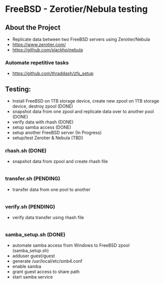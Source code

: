 # FreeBSD - Zerotier/Nebula testing

## About the Project
- Replicate data between two FreeBSD servers using Zerotier/Nebula  
- https://www.zerotier.com/  
- https://github.com/slackhq/nebula  

### Automate repetitive tasks   
- https://github.com/thraddash/zfs_setup   

## Testing:
- Install FreeBSD on 1TB storage device, create new zpool on 1TB storage device, destroy zpool (DONE)
- snapshot data from one zpool and replicate data over to another pool (DONE)
- verify data with rhash (DONE)
- setup samba access (DONE)
- setup another FreeBSD server (In Progress)
- setup/test Zerotier & Nebula (TBD)

### rhash.sh (DONE)
- snapshot data from zpool and create rhash file
```
```

### transfer.sh (PENDING)
- transfer data from one pool to another 
```
```

### verify.sh (PENDING)
- verify data transfer using rhash file
```
```

### samba_setup.sh (DONE)
- automate samba access from Windows to FreeBSD zpool (samba_setup.sh)
- adduser guest/guest
- generate /usr/local/etc/smb4.conf
- enable samba 
- grant guest access to share path
- start samba service
```

```
